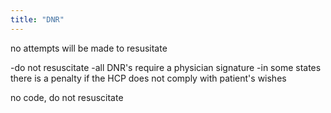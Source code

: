 ```yaml
---
title: "DNR"
---
```

no attempts will be made to resusitate

-do not resuscitate
-all DNR's require a physician signature
-in some states there is a penalty if the HCP does not comply with patient's wishes

no code, do not resuscitate

